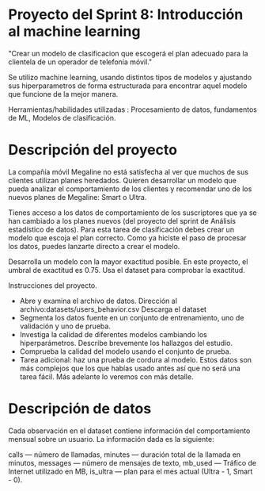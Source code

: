 # Proyecto del Sprint 8: Introducción al machine learning
"Crear un modelo de clasificacion que escogerá el plan adecuado para la clientela de un operador de telefonía móvil."

Se utilizo machine learning, usando distintos tipos de modelos y ajustando sus hiperparametros de forma estructurada para encontrar aquel modelo que funcione de la mejor manera. 

Herramientas/habilidades utilizadas : Procesamiento de datos, fundamentos de ML, Modelos de clasificación.

# Descripción del proyecto
La compañía móvil Megaline no está satisfecha al ver que muchos de sus clientes utilizan planes heredados. Quieren desarrollar un modelo que pueda analizar el comportamiento de los clientes y recomendar uno de los nuevos planes de Megaline: Smart o Ultra.

Tienes acceso a los datos de comportamiento de los suscriptores que ya se han cambiado a los planes nuevos (del proyecto del sprint de Análisis estadístico de datos). Para esta tarea de clasificación debes crear un modelo que escoja el plan correcto. Como ya hiciste el paso de procesar los datos, puedes lanzarte directo a crear el modelo.

Desarrolla un modelo con la mayor exactitud posible. En este proyecto, el umbral de exactitud es 0.75. Usa el dataset para comprobar la exactitud.

Instrucciones del proyecto.
* Abre y examina el archivo de datos. Dirección al archivo:datasets/users_behavior.csv Descarga el dataset
* Segmenta los datos fuente en un conjunto de entrenamiento, uno de validación y uno de prueba.
* Investiga la calidad de diferentes modelos cambiando los hiperparámetros. Describe brevemente los hallazgos del estudio.
* Comprueba la calidad del modelo usando el conjunto de prueba.
* Tarea adicional: haz una prueba de cordura al modelo. Estos datos son más complejos que los que habías usado antes así que no será una tarea fácil. Más adelante lo veremos con más detalle.

# Descripción de datos
Cada observación en el dataset contiene información del comportamiento mensual sobre un usuario. La información dada es la siguiente:

сalls — número de llamadas,
minutes — duración total de la llamada en minutos,
messages — número de mensajes de texto,
mb_used — Tráfico de Internet utilizado en MB,
is_ultra — plan para el mes actual (Ultra - 1, Smart - 0).
